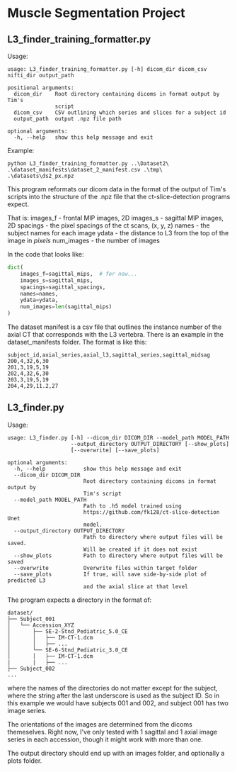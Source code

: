 
# Muscle Segmentation Project

## L3_finder_training_formatter.py
Usage:
```
usage: L3_finder_training_formatter.py [-h] dicom_dir dicom_csv nifti_dir output_path

positional arguments:
  dicom_dir    Root directory containing dicoms in format output by Tim's
               script
  dicom_csv    CSV outlining which series and slices for a subject id
  output_path  output .npz file path

optional arguments:
  -h, --help   show this help message and exit
```

Example:
```
python L3_finder_training_formatter.py ..\Dataset2\ .\dataset_manifests\dataset_2_manifest.csv .\tmp\ .\datasets\ds2_px.npz
```

This program reformats our dicom data in the format of the output of Tim's scripts into the structure of the .npz file that the ct-slice-detection programs expect.

That is:
images_f - frontal MIP images, 2D
images_s - sagittal MIP images, 2D
spacings - the pixel spacings of the ct scans, (x, y, z)
names - the subject names for each image
ydata - the distance to L3 from the top of the image in _pixels_
num_images - the number of images

In the code that looks like:
```python
dict(
    images_f=sagittal_mips,  # for now...
    images_s=sagittal_mips,
    spacings=sagittal_spacings,
    names=names,
    ydata=ydata,
    num_images=len(sagittal_mips)
)
```

The dataset manifest is a csv file that outlines the instance number of the axial CT that corresponds with the L3 vertebra. There is an example in the dataset_manifests folder. The format is like this:

```csv
subject_id,axial_series,axial_l3,sagittal_series,sagittal_midsag
200,4,32,6,30
201,3,19,5,19
202,4,32,6,30
203,3,19,5,19
204,4,29,11.2,27
```

## L3_finder.py
Usage:
```
usage: L3_finder.py [-h] --dicom_dir DICOM_DIR --model_path MODEL_PATH
                    --output_directory OUTPUT_DIRECTORY [--show_plots]
                    [--overwrite] [--save_plots]

optional arguments:
  -h, --help            show this help message and exit
  --dicom_dir DICOM_DIR
                        Root directory containing dicoms in format output by
                        Tim's script
  --model_path MODEL_PATH
                        Path to .h5 model trained using
                        https://github.com/fk128/ct-slice-detection Unet
                        model.
  --output_directory OUTPUT_DIRECTORY
                        Path to directory where output files will be saved.
                        Will be created if it does not exist
  --show_plots          Path to directory where output files will be saved
  --overwrite           Overwrite files within target folder
  --save_plots          If true, will save side-by-side plot of predicted L3
                        and the axial slice at that level
```

The program expects a directory in the format of:
```
dataset/
├── Subject_001
│   └── Accession_XYZ
│       ├── SE-2-Stnd_Pediatric_5.0_CE
│       │   ├── IM-CT-1.dcm
│       │   ├── ...
│       └── SE-6-Stnd_Pediatric_3.0_CE
│       │   ├── IM-CT-1.dcm
|       |   ├── ...
├── Subject_002
...
```

where the names of the directories do not matter except for the subject, where
the string after the last underscore is used as the subject ID. So in this example
we would have subjects 001 and 002, and subject 001 has two image series.

The orientations of the images are determined from the dicoms themeselves. 
Right now, I've only tested with 1 sagittal and 1 axial image series in each accession,
though it might work with more than one.

The output directory should end up with an images folder, and optionally a plots folder.
